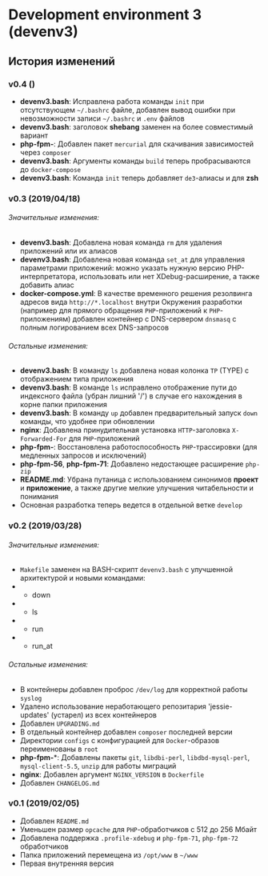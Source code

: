 # Development environment 3 (devenv3)

## История изменений

### v0.4 ()

- **devenv3.bash**: Исправлена работа команды `init` при отсутствующем `~/.bashrc` файле,
  добавлен вывод ошибки при невозможности записи `~/.bashrc` и `.env` файлов
- **devenv3.bash**: заголовок **shebang** заменен на более совместимый вариант
- **php-fpm-**: Добавлен пакет `mercurial` для скачивания зависимостей через `composer`
- **devenv3.bash**: Аргументы команды `build` теперь пробрасываются до `docker-compose`
- **devenv3.bash**: Команда `init` теперь добавляет `de3`-алиасы и для **zsh**

### v0.3 (2019/04/18)

###### Значительные изменения:
- **devenv3.bash**: Добавлена новая команда `rm` для удаления приложений или их алиасов
- **devenv3.bash**: Добавлена новая команда `set_at` для управления параметрами приложений:
  можно указать нужную версию PHP-интерпретатора, использовать или нет XDebug-расширение, а также добавить алиас
- **docker-compose.yml**: В качестве временного решения резолвинга адресов вида `http://*.localhost`
  внутри Окружения разработки (например для прямого обращения `PHP`-приложений к `PHP`-приложениям)
  добавлен контейнер с DNS-сервером `dnsmasq` с полным логированием всех DNS-запросов

###### Остальные изменения:
- **devenv3.bash**: В команду `ls` добавлена новая колонка `TP` (TYPE) с отображением типа приложения
- **devenv3.bash**: В команде `ls` исправлено отображение пути до индексного файла (убран лишний '/')
  в случае его нахождения в корне папки приложения
- **devenv3.bash**: В команду `up` добавлен предварительный запуск `down` команды, что удобнее при обновлении
- **nginx**: Добавлена принудительная установка `HTTP`-заголовка `X-Forwarded-For` для `PHP`-приложений
- **php-fpm-**: Восстановлена работоспособность `PHP`-трассировки (для медленных запросов и исключений)
- **php-fpm-56**, **php-fpm-71**: Добавлено недостающее расширение `php-zip`
- **README.md**: Убрана путаница с использованием синонимов **проект** и **приложение**,
  а также другие мелкие улучшения читабельности и понимания
- Основная разработка теперь ведется в отдельной ветке `develop`

### v0.2 (2019/03/28)

###### Значительные изменения:
- `Makefile` заменен на BASH-скрипт `devenv3.bash` с улучшенной архитектурой и новыми командами:
- - down
- - ls
- - run
- - run_at

###### Остальные изменения:
- В контейнеры добавлен проброс `/dev/log` для корректной работы `syslog`
- Удалено использование неработающего репозитария 'jessie-updates' (устарел) из всех контейнеров
- Добавлен `UPGRADING.md`
- В отдельный контейнер добавлен `composer` последней версии
- Директории `configs` с конфигурацией для `Docker`-образов переименованы в `root`
- **php-fpm-***: Добавлены пакеты `git`, `libdbi-perl`, `libdbd-mysql-perl`, `mysql-client-5.5`, `unzip` для работы миграций
- **nginx**: Добавлен аргумент `NGINX_VERSION` в `Dockerfile`
- Добавлен `CHANGELOG.md`

### v0.1 (2019/02/05)

- Добавлен `README.md`
- Уменьшен размер `opcache` для `PHP`-обработчиков с 512 до 256 Мбайт
- Добавлена поддержка `.profile-xdebug` и `php-fpm-71`, `php-fpm-72` обработчиков
- Папка приложений перемещена из `/opt/www` в `~/www`
- Первая внутренняя версия
